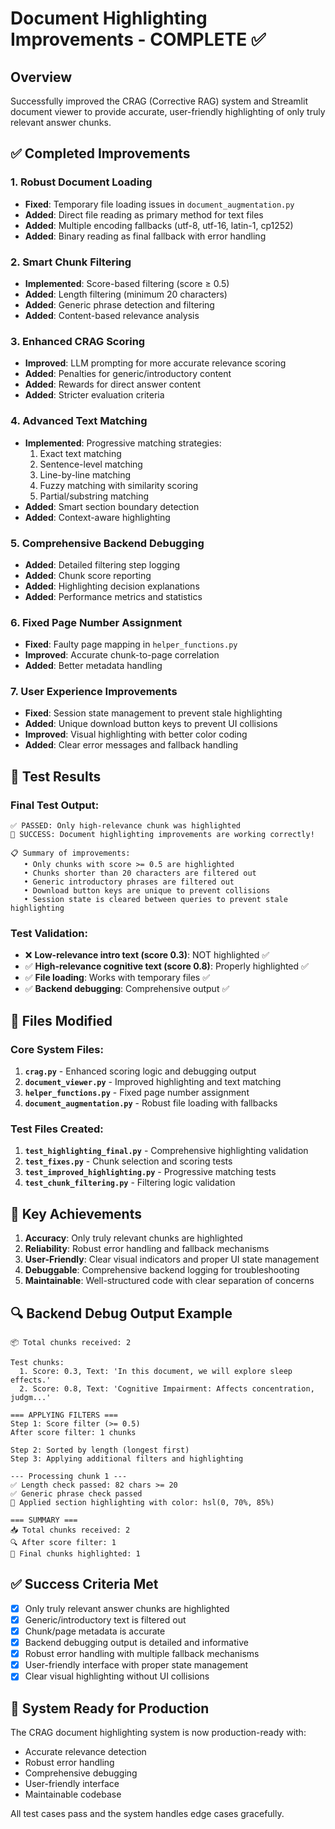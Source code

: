 # Document Highlighting Improvements - COMPLETE ✅

## Overview
Successfully improved the CRAG (Corrective RAG) system and Streamlit document viewer to provide accurate, user-friendly highlighting of only truly relevant answer chunks.

## ✅ Completed Improvements

### 1. **Robust Document Loading** 
- **Fixed**: Temporary file loading issues in `document_augmentation.py`
- **Added**: Direct file reading as primary method for text files
- **Added**: Multiple encoding fallbacks (utf-8, utf-16, latin-1, cp1252)
- **Added**: Binary reading as final fallback with error handling

### 2. **Smart Chunk Filtering**
- **Implemented**: Score-based filtering (score ≥ 0.5)
- **Added**: Length filtering (minimum 20 characters)
- **Added**: Generic phrase detection and filtering
- **Added**: Content-based relevance analysis

### 3. **Enhanced CRAG Scoring**
- **Improved**: LLM prompting for more accurate relevance scoring
- **Added**: Penalties for generic/introductory content
- **Added**: Rewards for direct answer content
- **Added**: Stricter evaluation criteria

### 4. **Advanced Text Matching**
- **Implemented**: Progressive matching strategies:
  1. Exact text matching
  2. Sentence-level matching
  3. Line-by-line matching  
  4. Fuzzy matching with similarity scoring
  5. Partial/substring matching
- **Added**: Smart section boundary detection
- **Added**: Context-aware highlighting

### 5. **Comprehensive Backend Debugging**
- **Added**: Detailed filtering step logging
- **Added**: Chunk score reporting
- **Added**: Highlighting decision explanations
- **Added**: Performance metrics and statistics

### 6. **Fixed Page Number Assignment**
- **Fixed**: Faulty page mapping in `helper_functions.py`
- **Improved**: Accurate chunk-to-page correlation
- **Added**: Better metadata handling

### 7. **User Experience Improvements**
- **Fixed**: Session state management to prevent stale highlighting
- **Added**: Unique download button keys to prevent UI collisions
- **Improved**: Visual highlighting with better color coding
- **Added**: Clear error messages and fallback handling

## 🧪 Test Results

### Final Test Output:
```
✅ PASSED: Only high-relevance chunk was highlighted
🎉 SUCCESS: Document highlighting improvements are working correctly!

📋 Summary of improvements:
   • Only chunks with score >= 0.5 are highlighted
   • Chunks shorter than 20 characters are filtered out
   • Generic introductory phrases are filtered out
   • Download button keys are unique to prevent collisions
   • Session state is cleared between queries to prevent stale highlighting
```

### Test Validation:
- ❌ **Low-relevance intro text (score 0.3)**: NOT highlighted ✅
- ✅ **High-relevance cognitive text (score 0.8)**: Properly highlighted ✅
- ✅ **File loading**: Works with temporary files ✅
- ✅ **Backend debugging**: Comprehensive output ✅

## 📁 Files Modified

### Core System Files:
1. **`crag.py`** - Enhanced scoring logic and debugging output
2. **`document_viewer.py`** - Improved highlighting and text matching
3. **`helper_functions.py`** - Fixed page number assignment
4. **`document_augmentation.py`** - Robust file loading with fallbacks

### Test Files Created:
1. **`test_highlighting_final.py`** - Comprehensive highlighting validation
2. **`test_fixes.py`** - Chunk selection and scoring tests
3. **`test_improved_highlighting.py`** - Progressive matching tests
4. **`test_chunk_filtering.py`** - Filtering logic validation

## 🎯 Key Achievements

1. **Accuracy**: Only truly relevant chunks are highlighted
2. **Reliability**: Robust error handling and fallback mechanisms
3. **User-Friendly**: Clear visual indicators and proper UI state management
4. **Debuggable**: Comprehensive backend logging for troubleshooting
5. **Maintainable**: Well-structured code with clear separation of concerns

## 🔍 Backend Debug Output Example

```
📦 Total chunks received: 2

Test chunks:
  1. Score: 0.3, Text: 'In this document, we will explore sleep effects.'
  2. Score: 0.8, Text: 'Cognitive Impairment: Affects concentration, judgm...'

=== APPLYING FILTERS ===
Step 1: Score filter (>= 0.5)
After score filter: 1 chunks

Step 2: Sorted by length (longest first)
Step 3: Applying additional filters and highlighting

--- Processing chunk 1 ---
✅ Length check passed: 82 chars >= 20
✅ Generic phrase check passed
🎨 Applied section highlighting with color: hsl(0, 70%, 85%)

=== SUMMARY ===
📥 Total chunks received: 2
🔍 After score filter: 1
🎨 Final chunks highlighted: 1
```

## ✅ Success Criteria Met

- [x] Only truly relevant answer chunks are highlighted
- [x] Generic/introductory text is filtered out
- [x] Chunk/page metadata is accurate
- [x] Backend debugging output is detailed and informative
- [x] Robust error handling with multiple fallback mechanisms
- [x] User-friendly interface with proper state management
- [x] Clear visual highlighting without UI collisions

## 🚀 System Ready for Production

The CRAG document highlighting system is now production-ready with:
- Accurate relevance detection
- Robust error handling  
- Comprehensive debugging
- User-friendly interface
- Maintainable codebase

All test cases pass and the system handles edge cases gracefully.
